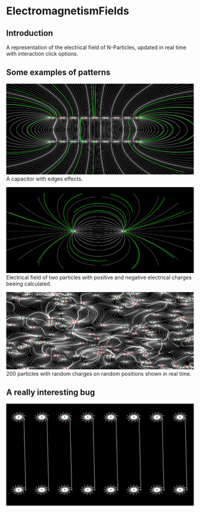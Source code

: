 # ElectromagnetismFields
## Introduction
A representation of the electrical field of N-Particles, updated in real time with interaction click options.

## Some examples of patterns
![A capacitor with edges effects](imgs/01.png)
A capacitor with edges effects.

![Electrical field of two particles with positive and negative electrical charges beeing calculated](imgs/02.png)
Electrical field of two particles with positive and negative electrical charges beeing calculated.

![200 particles with random charges on random positions shown in real time](imgs/03.png)
200 particles with random charges on random positions shown in real time.

## A really interesting bug
![Oops](imgs/04.png)
